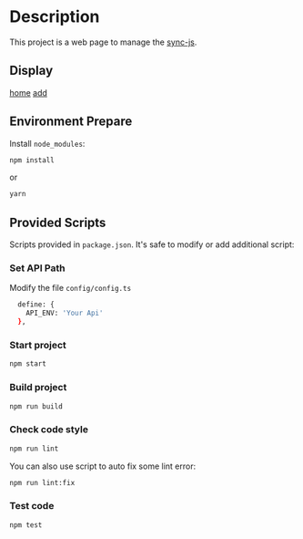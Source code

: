 # Description

This project is a web page to manage the [sync-js](https://github.com/Dapiguabc/sync-js).

## Display

[home](https://github.com/Dapiguabc/sync-web/example/1.png)
[add](https://github.com/Dapiguabc/sync-web/example/2.png)

## Environment Prepare

Install `node_modules`:

```bash
npm install
```

or

```bash
yarn
```

## Provided Scripts

Scripts provided in `package.json`. It's safe to modify or add additional script:

### Set API Path
Modify the file ```config/config.ts```
```bash
  define: {
    API_ENV: 'Your Api'
  },
```

### Start project

```bash
npm start
```

### Build project

```bash
npm run build
```

### Check code style

```bash
npm run lint
```

You can also use script to auto fix some lint error:

```bash
npm run lint:fix
```

### Test code

```bash
npm test
```
